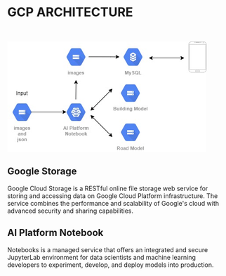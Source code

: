 # GCP ARCHITECTURE
<br>

![alternate text](./Arch.jpg)

## Google Storage 
Google Cloud Storage is a RESTful online file storage web service for storing and accessing data on Google Cloud Platform infrastructure. The service combines the performance and scalability of Google's cloud with advanced security and sharing capabilities.

## AI Platform Notebook
Notebooks is a managed service that offers an integrated and secure JupyterLab environment for data scientists and machine learning developers to experiment, develop, and deploy models into production.